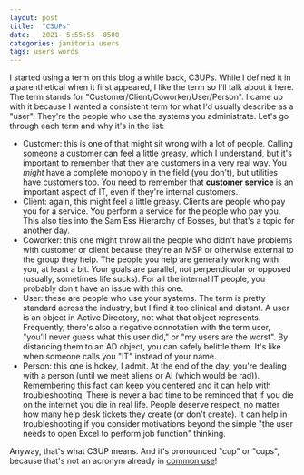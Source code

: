 ```yaml
---
layout: post
title:  "C3UPs"
date:   2021- 5:55:55 -0500
categories: janitoria users
tags: users words
---
```

I started using a term on this blog a while back, C3UPs.  While I defined it in a parenthetical when it first appeared, I like the term so I'll talk about it here.  The term stands for "Customer/Client/Coworker/User/Person".  I came up with it because I wanted a consistent term for what I'd usually describe as a "user".  They're the people who use the systems you administrate.  Let's go through each term and why it's in the list:
* Customer: this is one of that might sit wrong with a lot of people.  Calling someone a customer can feel a little greasy, which I understand, but it's important to remember that they are customers in a very real way.  You *might* have a complete monopoly in the field (you don't), but utilities have customers too.  You need to remember that **customer service** is an important aspect of IT, even if they're internal customers.
* Client: again, this might feel a little greasy.  Clients are people who pay you for a service.  You perform a service for the people who pay you.  This also ties into the Sam Ess Hierarchy of Bosses, but that's a topic for another day.
* Coworker: this one might throw all the people who didn't have problems with customer or client because they're an MSP or otherwise external to the group they help.  The people you help are generally working with you, at least a bit.  Your goals are parallel, not perpendicular or opposed (usually, sometimes life sucks).  For all the internal IT people, you probably don't have an issue with this one.
* User: these are people who use your systems.  The term is pretty standard across the industry, but I find it too clinical and distant.  A user is an object in Active Directory, not what that object represents.  Frequently, there's also a negative connotation with the term user, "you'll never guess what this user did," or "my users are the worst".  By distancing them to an AD object, you can safely belittle them.  It's like when someone calls you "IT" instead of your name.
* Person: this one is hokey, I admit.  At the end of the day, you're dealing with a person (until we meet aliens or AI (which would be rad)).  Remembering this fact can keep you centered and it can help with troubleshooting.  There is never a bad time to be reminded that if you die on the internet you die in real life.  People deserve respect, no matter how many help desk tickets they create (or don't create).  It can help in troubleshooting if you consider motivations beyond the simple "the user needs to open Excel to perform job function" thinking.

Anyway, that's what C3UP means.  And it's pronounced "cup" or "cups", because that's not an acronym already in [common use](https://en.wikipedia.org/wiki/CUPS)!